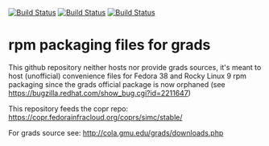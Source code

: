[![Build Status](https://simc.arpae.it/moncic-ci/grads-rpm/rocky9.png)](https://simc.arpae.it/moncic-ci/grads-rpm/)
[![Build Status](https://simc.arpae.it/moncic-ci/grads-rpm/fedora38.png)](https://simc.arpae.it/moncic-ci/grads-rpm/)
[![Build Status](https://copr.fedorainfracloud.org/coprs/simc/stable/package/grads/status_image/last_build.png)](https://copr.fedorainfracloud.org/coprs/simc/stable/package/grads/)

# rpm packaging files for grads

This github repository neither hosts nor provide grads sources, it's meant to
host (unofficial) convenience files for Fedora 38 and Rocky Linux 9 rpm packaging
since the grads official package is now orphaned (see
https://bugzilla.redhat.com/show_bug.cgi?id=2211647)

This repository feeds the copr repo: https://copr.fedorainfracloud.org/coprs/simc/stable/

For grads source see: http://cola.gmu.edu/grads/downloads.php

